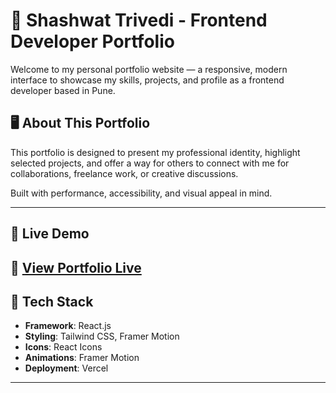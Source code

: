 # 💼 Shashwat Trivedi - Frontend Developer Portfolio

Welcome to my personal portfolio website — a responsive, modern interface to showcase my skills, projects, and profile as a frontend developer based in Pune.

## 🖥️ About This Portfolio

This portfolio is designed to present my professional identity, highlight selected projects, and offer a way for others to connect with me for collaborations, freelance work, or creative discussions.

Built with performance, accessibility, and visual appeal in mind.

---

## 🚀 Live Demo

🔗 [View Portfolio Live](https://profile-mauve-phi.vercel.app/)
---

## 🔧 Tech Stack

- **Framework**: React.js
- **Styling**: Tailwind CSS, Framer Motion
- **Icons**: React Icons
- **Animations**: Framer Motion
- **Deployment**: Vercel 

---
